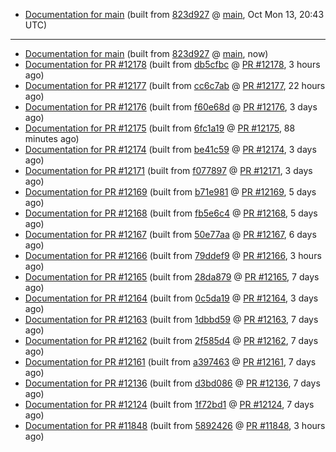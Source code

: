 

* [Documentation for main](docs-main/) (built from [823d927](https://github.com/cvc5/cvc5/commit/823d927) @ [main](https://github.com/cvc5/cvc5/tree/main), Oct Mon 13, 20:43 UTC)

***


* [Documentation for main](docs-main/) (built from [823d927](https://github.com/cvc5/cvc5/commit/823d927) @ [main](https://github.com/cvc5/cvc5/tree/main), now)
* [Documentation for PR #12178](docs-pr12178/) (built from [db5cfbc](https://github.com/cvc5/cvc5/commit/db5cfbc) @ [PR #12178](https://github.com/cvc5/cvc5/pull/12178), 3 hours ago)
* [Documentation for PR #12177](docs-pr12177/) (built from [cc6c7ab](https://github.com/cvc5/cvc5/commit/cc6c7ab) @ [PR #12177](https://github.com/cvc5/cvc5/pull/12177), 22 hours ago)
* [Documentation for PR #12176](docs-pr12176/) (built from [f60e68d](https://github.com/cvc5/cvc5/commit/f60e68d) @ [PR #12176](https://github.com/cvc5/cvc5/pull/12176), 3 days ago)
* [Documentation for PR #12175](docs-pr12175/) (built from [6fc1a19](https://github.com/cvc5/cvc5/commit/6fc1a19) @ [PR #12175](https://github.com/cvc5/cvc5/pull/12175), 88 minutes ago)
* [Documentation for PR #12174](docs-pr12174/) (built from [be41c59](https://github.com/cvc5/cvc5/commit/be41c59) @ [PR #12174](https://github.com/cvc5/cvc5/pull/12174), 3 days ago)
* [Documentation for PR #12171](docs-pr12171/) (built from [f077897](https://github.com/cvc5/cvc5/commit/f077897) @ [PR #12171](https://github.com/cvc5/cvc5/pull/12171), 3 days ago)
* [Documentation for PR #12169](docs-pr12169/) (built from [b71e981](https://github.com/cvc5/cvc5/commit/b71e981) @ [PR #12169](https://github.com/cvc5/cvc5/pull/12169), 5 days ago)
* [Documentation for PR #12168](docs-pr12168/) (built from [fb5e6c4](https://github.com/cvc5/cvc5/commit/fb5e6c4) @ [PR #12168](https://github.com/cvc5/cvc5/pull/12168), 5 days ago)
* [Documentation for PR #12167](docs-pr12167/) (built from [50e77aa](https://github.com/cvc5/cvc5/commit/50e77aa) @ [PR #12167](https://github.com/cvc5/cvc5/pull/12167), 6 days ago)
* [Documentation for PR #12166](docs-pr12166/) (built from [79ddef9](https://github.com/cvc5/cvc5/commit/79ddef9) @ [PR #12166](https://github.com/cvc5/cvc5/pull/12166), 3 hours ago)
* [Documentation for PR #12165](docs-pr12165/) (built from [28da879](https://github.com/cvc5/cvc5/commit/28da879) @ [PR #12165](https://github.com/cvc5/cvc5/pull/12165), 7 days ago)
* [Documentation for PR #12164](docs-pr12164/) (built from [0c5da19](https://github.com/cvc5/cvc5/commit/0c5da19) @ [PR #12164](https://github.com/cvc5/cvc5/pull/12164), 3 days ago)
* [Documentation for PR #12163](docs-pr12163/) (built from [1dbbd59](https://github.com/cvc5/cvc5/commit/1dbbd59) @ [PR #12163](https://github.com/cvc5/cvc5/pull/12163), 7 days ago)
* [Documentation for PR #12162](docs-pr12162/) (built from [2f585d4](https://github.com/cvc5/cvc5/commit/2f585d4) @ [PR #12162](https://github.com/cvc5/cvc5/pull/12162), 7 days ago)
* [Documentation for PR #12161](docs-pr12161/) (built from [a397463](https://github.com/cvc5/cvc5/commit/a397463) @ [PR #12161](https://github.com/cvc5/cvc5/pull/12161), 7 days ago)
* [Documentation for PR #12136](docs-pr12136/) (built from [d3bd086](https://github.com/cvc5/cvc5/commit/d3bd086) @ [PR #12136](https://github.com/cvc5/cvc5/pull/12136), 7 days ago)
* [Documentation for PR #12124](docs-pr12124/) (built from [1f72bd1](https://github.com/cvc5/cvc5/commit/1f72bd1) @ [PR #12124](https://github.com/cvc5/cvc5/pull/12124), 7 days ago)
* [Documentation for PR #11848](docs-pr11848/) (built from [5892426](https://github.com/cvc5/cvc5/commit/5892426) @ [PR #11848](https://github.com/cvc5/cvc5/pull/11848), 3 hours ago)

